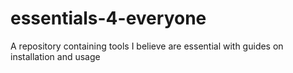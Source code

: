 # essentials-4-everyone
A repository containing tools I believe are essential with guides on installation and usage
